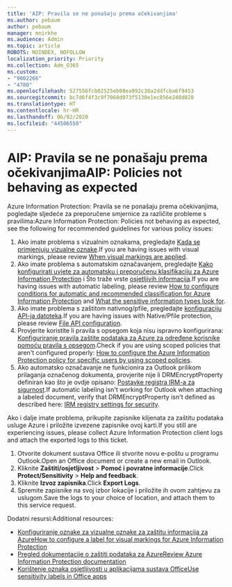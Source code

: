 ```yaml
---
title: 'AIP: Pravila se ne ponašaju prema očekivanjima'
ms.author: pebaum
author: pebaum
manager: mnirkhe
ms.audience: Admin
ms.topic: article
ROBOTS: NOINDEX, NOFOLLOW
localization_priority: Priority
ms.collection: Adm_O365
ms.custom:
- "9002266"
- "4780"
ms.openlocfilehash: 527556fcb02525eb88ea992c38a2ddfcba6f9453
ms.sourcegitcommit: bc7d6f4f3c9f7060d073f5130e1ec856e248d020
ms.translationtype: HT
ms.contentlocale: hr-HR
ms.lasthandoff: 06/02/2020
ms.locfileid: "44506550"
---
```

# <a name="aip-policies-not-behaving-as-expected"></a><span data-ttu-id="6bd7f-102">AIP: Pravila se ne ponašaju prema očekivanjima</span><span class="sxs-lookup"><span data-stu-id="6bd7f-102">AIP: Policies not behaving as expected</span></span>

<span data-ttu-id="6bd7f-103">Azure Information Protection: Pravila se ne ponašaju prema očekivanjima, pogledajte sljedeće za preporučene smjernice za različite probleme s pravilima:</span><span class="sxs-lookup"><span data-stu-id="6bd7f-103">Azure Information Protection: Policies not behaving as expected, see the following for recommended guidelines for various policy issues:</span></span>

1. <span data-ttu-id="6bd7f-104">Ako imate problema s vizualnim oznakama, pregledajte [Kada se primjenjuju vizualne oznake](https://docs.microsoft.com/azure/information-protection/configure-policy-markings#when-visual-markings-are-applied).</span><span class="sxs-lookup"><span data-stu-id="6bd7f-104">If you are having issues with visual markings, please review [When visual markings are applied](https://docs.microsoft.com/azure/information-protection/configure-policy-markings#when-visual-markings-are-applied).</span></span>
2. <span data-ttu-id="6bd7f-105">Ako imate problema s automatskim označavanjem, pregledajte [Kako konfigurirati uvjete za automatsku i preporučenu klasifikaciju za Azure Information Protection](https://docs.microsoft.com/azure/information-protection/configure-policy-classification) i Što traže vrste [osjetljivih informacija](https://docs.microsoft.com/microsoft-365/compliance/sensitive-information-type-entity-definitions).</span><span class="sxs-lookup"><span data-stu-id="6bd7f-105">If you are having issues with automatic labeling, please review [How to configure conditions for automatic and recommended classification for Azure Information Protection](https://docs.microsoft.com/azure/information-protection/configure-policy-classification) and [What the sensitive information types look for](https://docs.microsoft.com/microsoft-365/compliance/sensitive-information-type-entity-definitions).</span></span>
3. <span data-ttu-id="6bd7f-106">Ako imate problema s zaštitom nativnog/pfile, pregledajte [konfiguraciju API-ja datoteka](https://docs.microsoft.com/azure/information-protection/develop/file-api-configuration).</span><span class="sxs-lookup"><span data-stu-id="6bd7f-106">If you are having issues with Native/Pfile protection, please review [File API configuration](https://docs.microsoft.com/azure/information-protection/develop/file-api-configuration).</span></span>
4. <span data-ttu-id="6bd7f-107">Provjerite koristite li pravila s opsegom koja nisu ispravno konfigurirana: [Konfiguriranje pravila zaštite podataka za Azure za određene korisnike pomoću pravila s opsegom](https://docs.microsoft.com/azure/information-protection/configure-policy-scope).</span><span class="sxs-lookup"><span data-stu-id="6bd7f-107">Check if you are using scoped policies that aren't configured properly: [How to configure the Azure Information Protection policy for specific users by using scoped policies](https://docs.microsoft.com/azure/information-protection/configure-policy-scope).</span></span>
5. <span data-ttu-id="6bd7f-108">Ako automatsko označavanje ne funkcionira za Outlook prilikom prilaganja označenog dokumenta, provjerite nije li DRMEncryptProperty definiran kao što je ovdje opisano: [Postavke registra IRM-a za sigurnost](https://docs.microsoft.com/deployoffice/security/protect-sensitive-messages-and-documents-by-using-irm-in-office#office-2016-irm-registry-key-options).</span><span class="sxs-lookup"><span data-stu-id="6bd7f-108">If automatic labeling isn't working for Outlook when attaching a labeled document, verify that DRMEncryptProperty isn't defined as described here: [IRM registry settings for security](https://docs.microsoft.com/deployoffice/security/protect-sensitive-messages-and-documents-by-using-irm-in-office#office-2016-irm-registry-key-options).</span></span>

<span data-ttu-id="6bd7f-109">Ako i dalje imate problema, prikupite zapisnike klijenata za zaštitu podataka usluge Azure i priložite izvezene zapisnike ovoj karti.</span><span class="sxs-lookup"><span data-stu-id="6bd7f-109">If you still are experiencing issues, please collect Azure Information Protection client logs and attach the exported logs to this ticket.</span></span>

1. <span data-ttu-id="6bd7f-110">Otvorite dokument sustava Office ili stvorite novu e-poštu u programu Outlook.</span><span class="sxs-lookup"><span data-stu-id="6bd7f-110">Open an Office document or create a new email in Outlook.</span></span>
2. <span data-ttu-id="6bd7f-111">Kliknite **Zaštiti/osjetljivost**  >  **Pomoć i povratne informacije**.</span><span class="sxs-lookup"><span data-stu-id="6bd7f-111">Click **Protect/Sensitivity** > **Help and feedback**.</span></span>
3. <span data-ttu-id="6bd7f-112">Kliknite **Izvoz zapisnika**.</span><span class="sxs-lookup"><span data-stu-id="6bd7f-112">Click **Export Logs**.</span></span>
4. <span data-ttu-id="6bd7f-113">Spremite zapisnike na svoj izbor lokacije i priložite ih ovom zahtjevu za uslugom.</span><span class="sxs-lookup"><span data-stu-id="6bd7f-113">Save the logs to your choice of location, and attach them to this service request.</span></span>

<span data-ttu-id="6bd7f-114">Dodatni resursi:</span><span class="sxs-lookup"><span data-stu-id="6bd7f-114">Additional resources:</span></span>

- [<span data-ttu-id="6bd7f-115">Konfiguriranje oznake za vizualne oznake za zaštitu informacija za Azure</span><span class="sxs-lookup"><span data-stu-id="6bd7f-115">How to configure a label for visual markings for Azure Information Protection</span></span>](https://docs.microsoft.com/azure/information-protection/configure-policy-markings)
- [<span data-ttu-id="6bd7f-116">Pregled dokumentacije o zaštiti podataka za Azure</span><span class="sxs-lookup"><span data-stu-id="6bd7f-116">Review Azure Information Protection documentation</span></span>](https://docs.microsoft.com/azure/information-protection/what-is-information-protection)
- [<span data-ttu-id="6bd7f-117">Korištenje oznaka osjetljivosti u aplikacijama sustava Office</span><span class="sxs-lookup"><span data-stu-id="6bd7f-117">Use sensitivity labels in Office apps</span></span>](https://docs.microsoft.com/microsoft-365/compliance/sensitivity-labels-office-apps)

